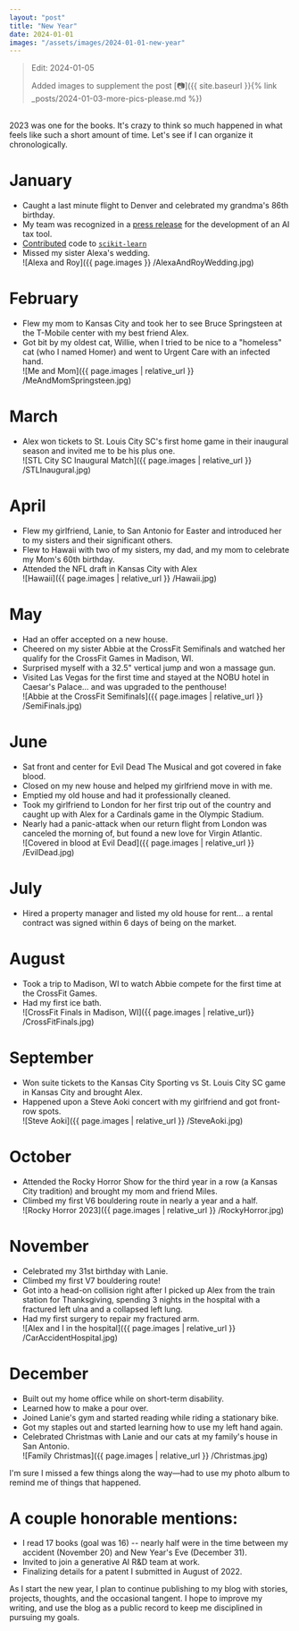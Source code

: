 ```yaml
---
layout: "post"
title: "New Year"
date: 2024-01-01
images: "/assets/images/2024-01-01-new-year"
---
```


> Edit: 2024-01-05
> 
> Added images to supplement the post [📷]({{ site.baseurl }}{% link _posts/2024-01-03-more-pics-please.md %})

<br>
2023 was one for the books.
It's crazy to think so much happened in what feels like such a short amount of time.
Let's see if I can organize it chronologically.

# January
- Caught a last minute flight to Denver and celebrated my grandma's 86th birthday.
- My team was recognized in a [press release](https://www.fastcompany.com/90839502/hr-block-has-new-ai-tool-to-lure-turbotax-customers) for the development of an AI tax tool.
- [Contributed](https://scikit-learn.org/1.3/whats_new/v1.3.html#sklearn-pipeline) code to [`scikit-learn`](https://scikit-learn.org/1.3/)
- Missed my sister Alexa's wedding.<br>
![Alexa and Roy]({{ page.images }} /AlexaAndRoyWedding.jpg)

# February
- Flew my mom to Kansas City and took her to see Bruce Springsteen at the T-Mobile center with my best friend Alex.
- Got bit by my oldest cat, Willie, when I tried to be nice to a "homeless" cat (who I named Homer) and went to Urgent Care with an infected hand.<br>
![Me and Mom]({{ page.images | relative_url }} /MeAndMomSpringsteen.jpg)

# March
- Alex won tickets to St. Louis City SC's first home game in their inaugural season and invited me to be his plus one.<br>
![STL City SC Inaugural Match]({{ page.images | relative_url }} /STLInaugural.jpg)

# April
- Flew my girlfriend, Lanie, to San Antonio for Easter and introduced her to my sisters and their significant others.
- Flew to Hawaii with two of my sisters, my dad, and my mom to celebrate my Mom's 60th birthday.
- Attended the NFL draft in Kansas City with Alex<br>
![Hawaii]({{ page.images | relative_url }} /Hawaii.jpg)

# May
- Had an offer accepted on a new house.
- Cheered on my sister Abbie at the CrossFit Semifinals and watched her qualify for the CrossFit Games in Madison, WI.
- Surprised myself with a 32.5" vertical jump and won a massage gun.
- Visited Las Vegas for the first time and stayed at the NOBU hotel in Caesar's Palace... and was upgraded to the penthouse!<br>
![Abbie at the CrossFit Semifinals]({{ page.images | relative_url }} /SemiFinals.jpg)

# June
- Sat front and center for Evil Dead The Musical and got covered in fake blood.
- Closed on my new house and helped my girlfriend move in with me.
- Emptied my old house and had it professionally cleaned.
- Took my girlfriend to London for her first trip out of the country and caught up with Alex for a Cardinals game in the Olympic Stadium.
- Nearly had a panic-attack when our return flight from London was canceled the morning of, but found a new love for Virgin Atlantic.<br>
![Covered in blood at Evil Dead]({{ page.images | relative_url }} /EvilDead.jpg)

# July
- Hired a property manager and listed my old house for rent... a rental contract was signed within 6 days of being on the market.

# August
- Took a trip to Madison, WI to watch Abbie compete for the first time at the CrossFit Games.
- Had my first ice bath.<br>
![CrossFit Finals in Madison, WI]({{ page.images | relative_url}} /CrossFitFinals.jpg)

# September
- Won suite tickets to the Kansas City Sporting vs St. Louis City SC game in Kansas City and brought Alex.
- Happened upon a Steve Aoki concert with my girlfriend and got front-row spots.<br>
![Steve Aoki]({{ page.images | relative_url }} /SteveAoki.jpg)

# October
- Attended the Rocky Horror Show for the third year in a row (a Kansas City tradition) and brought my mom and friend Miles.
- Climbed my first V6 bouldering route in nearly a year and a half.<br>
![Rocky Horror 2023]({{ page.images | relative_url }} /RockyHorror.jpg)

# November
- Celebrated my 31st birthday with Lanie.
- Climbed my first V7 bouldering route!
- Got into a head-on collision right after I picked up Alex from the train station for Thanksgiving, spending 3 nights in the hospital with a fractured left ulna and a collapsed left lung.
- Had my first surgery to repair my fractured arm.<br>
![Alex and I in the hospital]({{ page.images | relative_url }} /CarAccidentHospital.jpg)

# December
- Built out my home office while on short-term disability.
- Learned how to make a pour over.
- Joined Lanie's gym and started reading while riding a stationary bike.
- Got my staples out and started learning how to use my left hand again.
- Celebrated Christmas with Lanie and our cats at my family's house in San Antonio.<br>
![Family Christmas]({{ page.images | relative_url }} /Christmas.jpg)

I'm sure I missed a few things along the way—had to use my photo album to remind me of things that happened.

# A couple honorable mentions:
- I read 17 books (goal was 16) -- nearly half were in the time between my accident (November 20) and New Year's Eve (December 31).
- Invited to join a generative AI R&D team at work.
- Finalizing details for a patent I submitted in August of 2022.

As I start the new year, I plan to continue publishing to my blog with stories, projects, thoughts, and the occasional tangent.
I hope to improve my writing, and use the blog as a public record to keep me disciplined in pursuing my goals.